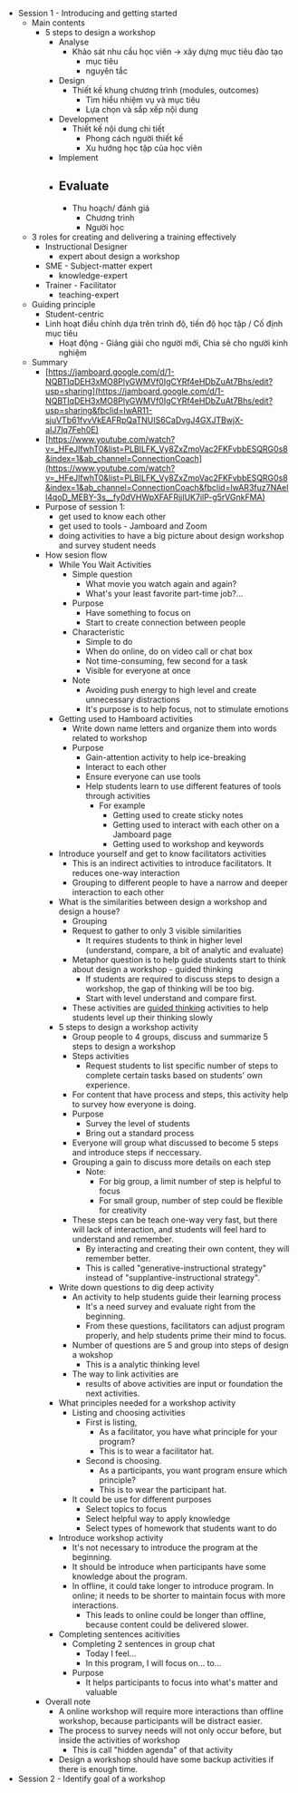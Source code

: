 - Session 1 - Introducing and getting started
    - Main contents
        - 5 steps to design a workshop
            - Analyse
                - Khảo sát nhu cầu học viên -> xây dựng mục tiêu đào tạo
                    - mục tiêu
                    - nguyên tắc 
            - Design
                - Thiết kế khung chương trình (modules, outcomes)
                    - Tìm hiểu nhiệm vụ và mục tiêu
                    - Lựa chọn và sắp xếp nội dung
            - Development
                - Thiết kế nội dung chi tiết
                    - Phong cách người thiết kế
                    - Xu hướng học tập của học viên
            - Implement
            - Evaluate
                - 
                - Thu hoạch/ đánh giá
                    - Chương trình
                    - Người học
    - 3 roles for creating and delivering a training effectively
        - Instructional Designer
            - expert about design a workshop
        - SME - Subject-matter expert 
            - knowledge-expert
        - Trainer - Facilitator
            - teaching-expert
    - Guiding principle
        - Student-centric
        - Linh hoạt điều chỉnh dựa trên trình độ, tiến độ học tập / Cố định mục tiêu
            - Hoạt động - Giảng giải cho người mới, Chia sẻ cho người kinh nghiệm
    - Summary
        - [https://jamboard.google.com/d/1-NQBTIqDEH3xMO8PlyGWMVf0IgCYRf4eHDbZuAt7Bhs/edit?usp=sharing](https://jamboard.google.com/d/1-NQBTIqDEH3xMO8PlyGWMVf0IgCYRf4eHDbZuAt7Bhs/edit?usp=sharing&fbclid=IwAR11-sjuVTb61fvvVkEAFRpQaTNUIS6CaDvgJ4GXJTBwjX-aIJ7lq7Feh0E)
        - [https://www.youtube.com/watch?v=_HFeJlfwhT0&list=PLBILFK_Vy8ZxZmoVac2FKFvbbESQRG0s8&index=1&ab_channel=ConnectionCoach](https://www.youtube.com/watch?v=_HFeJlfwhT0&list=PLBILFK_Vy8ZxZmoVac2FKFvbbESQRG0s8&index=1&ab_channel=ConnectionCoach&fbclid=IwAR3fuz7NAell4qoD_MEBY-3s__fy0dVHWpXFAFRjjIUK7ilP-g5rVGnkFMA)
        - Purpose of session 1: 
            - get used to know each other
            - get used to tools - Jamboard and Zoom
            - doing activities to have a big picture about design workshop and survey student needs
        - How sesion flow
            - While You Wait Activities
                - Simple question
                    - What movie you watch again and again?
                    - What's your least favorite part-time job?...
                - Purpose
                    - Have something to focus on
                    - Start to create connection between people
                - Characteristic
                    - Simple to do
                    - When do online, do on video call or chat box
                    - Not time-consuming, few second for a task
                    - Visible for everyone at once
                - Note
                    - Avoiding push energy to high level and create unnecessary distractions
                    - It's purpose is to help focus, not to stimulate emotions 
            - Getting used to Hamboard activities
                - Write down name letters and organize them into words related to workshop
                - Purpose
                    - Gain-attention activity to help ice-breaking
                    - Interact to each other 
                    - Ensure everyone can use tools
                    - Help students learn to use different features of tools through activities
                        - For example
                            - Getting used to create sticky notes
                            - Getting used to interact with each other on a Jamboard page
                            - Getting used to workshop and keywords
            - Introduce yourself and get to know facilitators activities
                - This is an indirect activities to introduce facilitators. It reduces one-way interaction
                - Grouping to different people to have a narrow and deeper interaction to each other
            - What is the similarities between design a workshop and design a house?
                - Grouping
                - Request to gather to only 3 visible similarities
                    - It requires students to think in higher level (understand, compare, a bit of analytic and evaluate)
                - Metaphor question is to help guide students start to think about design a workshop - guided thinking
                    - If students are required to discuss steps to design a workshop, the gap of thinking will be too big.
                    - Start with level understand and compare first.
                - These activities are [guided thinking](<guided thinking.md>) activities to help students level up their thinking slowly
            - 5 steps to design a workshop activity
                - Group people to 4 groups, discuss and summarize 5 steps to design a workshop
                - Steps activities
                    - Request students to list specific number of steps to complete certain tasks based on students' own experience.
                - For content that have process and steps, this activity help to survey how everyone is doing.
                - Purpose
                    - Survey the level of students
                    - Bring out a standard process
                - Everyone will group what discussed to become 5 steps and introduce steps if neccessary.
                - Grouping a gain to discuss more details on each step
                    - Note:
                        - For big group, a limit number of step is helpful to focus 
                        - For small group, number of step could be flexible for creativity
                - These steps can be teach one-way very fast, but there will lack of interaction, and students will feel hard to understand and remember.
                    - By interacting and creating their own content, they will remember better.
                    - This is called "generative-instructional strategy" instead of "supplantive-instructional strategy".
            - Write down questions to dig deep activity
                - An activity to help students guide their learning process
                    - It's a need survey and evaluate right from the beginning.
                    - From these questions, facilitators can adjust program properly, and help students prime their mind to focus.
                - Number of questions are 5 and group into steps of design a wokshop
                    - This is a analytic thinking level
                - The way to link activities are 
                    - results of above activities are input or foundation the next activities.
            - What principles needed for a workshop activity
                - Listing and choosing activities
                    - First is listing,
                        - As a facilitator, you have what principle for your program?
                        - This is to wear a facilitator hat.
                    -  Second is choosing.
                        - As a participants, you want program ensure which principle?
                        - This is to wear the participant hat.
                - It could be use for different purposes
                    - Select topics to focus
                    - Select helpful way to apply knowledge
                    - Select types of homework that students want to do
            - Introduce workshop activity
                - It's not necessary to introduce the program at the beginning.
                - It should be introduce when participants have some knowledge about the program.
                - In offline, it could take longer to introduce program. In online; it needs to be shorter to maintain focus with more interactions.
                    - This leads to online could be longer than offline, because content could be delivered slower.
            - Completing sentences acitivities
                - Completing 2 sentences in group chat
                    - Today I feel...
                    - In this program, I will focus on... to...
                - Purpose
                    - It helps participants to focus into what's matter and valuable
        - Overall note
            - A online workshop will require more interactions than offline workshop, because participants will be distract easier.
            - The process to survey needs will not only occur before, but inside the activities of workshop
                - This is call "hidden agenda" of that activity
            - Design a workshop should have some backup activities if there is enough time.
- Session 2 - Identify goal of a workshop
